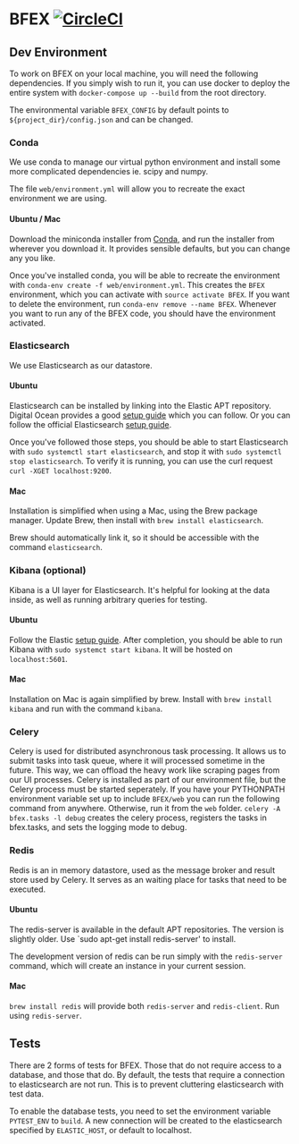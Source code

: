 # BFEX [![CircleCI](https://circleci.com/gh/CMPUT401-Find-an-Expert/BFEX/tree/master.svg?style=shield)](https://circleci.com/gh/CMPUT401-Find-an-Expert/BFEX/tree/master)

## Dev Environment
To work on BFEX on your local machine, you will need the following dependencies. If you simply wish to run it, you can use docker to deploy the entire system with `docker-compose up --build` from the root directory.

The environmental variable `BFEX_CONFIG` by default points to `${project_dir}/config.json` and can be changed.

### Conda
We use conda to manage our virtual python environment and install some more complicated dependencies ie. scipy and numpy. 

The file `web/environment.yml` will allow you to recreate the exact environment we are using.

#### Ubuntu / Mac
Download the miniconda installer from [Conda](https://conda.io/miniconda.html), and run the installer from wherever you download it. It provides sensible defaults, but you can change any you like.

Once you've installed conda, you will be able to recreate the environment with `conda-env create -f web/environment.yml`. This creates the `BFEX` environment, which you can activate with `source activate BFEX`. If you want to delete the environment, run `conda-env remove --name BFEX`. Whenever you want to run any of the BFEX code, you should have the environment activated.

### Elasticsearch
We use Elasticsearch as our datastore.

#### Ubuntu
Elasticsearch can be installed by linking into the Elastic APT repository. Digital Ocean provides a good [setup guide](https://www.digitalocean.com/community/tutorials/how-to-install-and-configure-elasticsearch-on-ubuntu-16-04) which you can follow. Or you can follow the official Elasticsearch [setup guide](https://www.elastic.co/guide/en/elasticsearch/reference/current/deb.html).

Once you've followed those steps, you should be able to start Elasticsearch with `sudo systemctl start elasticsearch`, and stop it with `sudo systemctl stop elasticsearch`. To verify it is running, you can use the curl request `curl -XGET localhost:9200`.

#### Mac
Installation is simplified when using a Mac, using the Brew package manager. Update Brew, then install with `brew install elasticsearch`.

Brew should automatically link it, so it should be accessible with the command `elasticsearch`.

### Kibana (optional)
Kibana is a UI layer for Elasticsearch. It's helpful for looking at the data inside, as well as running arbitrary queries for testing.

#### Ubuntu
Follow the Elastic [setup guide](https://www.elastic.co/guide/en/kibana/current/deb.html). After completion, you should be able to run Kibana with `sudo systemct start kibana`. It will be hosted on `localhost:5601`.

#### Mac
Installation on Mac is again simplified by brew. Install with `brew install kibana` and run with the command `kibana`.

### Celery
Celery is used for distributed asynchronous task processing. It allows us to submit tasks into task queue, where it will processed sometime in the future. This way, we can offload the heavy work like scraping pages from our UI processes. Celery is installed as part of our environment file, but the Celery process must be started seperately. If you have your PYTHONPATH environment variable set up to include `BFEX/web` you can run the following command from anywhere. Otherwise, run it from the `web` folder.
`celery -A bfex.tasks -l debug` creates the celery process, registers the tasks in bfex.tasks, and sets the logging mode to debug.

### Redis
Redis is an in memory datastore, used as the message broker and result store used by Celery. It serves as an waiting place for tasks that need to be executed.

#### Ubuntu
The redis-server is available in the default APT repositories. The version is slightly older. Use `sudo apt-get install redis-server' to install.

The development version of redis can be run simply with the `redis-server` command, which will create an instance in your current session.

#### Mac
`brew install redis` will provide both `redis-server` and `redis-client`. Run using `redis-server`.

## Tests
There are 2 forms of tests for BFEX. Those that do not require access to a database, and those that do. By default, the tests that require a connection to elasticsearch are not run. This is to prevent cluttering elasticsearch with test data.

To enable the database tests, you need to set the environment variable `PYTEST_ENV` to `build`. A new connection will be created to the elasticsearch specified by `ELASTIC_HOST`, or default to localhost.
